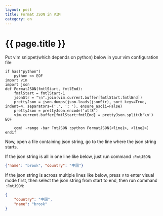 ```yaml
---
layout: post
title: Format JSON in VIM
category: en
---
```


{{ page.title }}
================

Put vim snippet(which depends on python) below in your vim configuration file

```vim
if has("python")
    python << EOF
import vim
import json
def FormatJSON(fmtlStart, fmtlEnd):
    fmtlStart = fmtlStart-1
    jsonStr = "\n".join(vim.current.buffer[fmtlStart:fmtlEnd])
    prettyJson = json.dumps(json.loads(jsonStr), sort_keys=True, indent=4, separators=(',', ': '), ensure_ascii=False)
    prettyJson = prettyJson.encode('utf8')
    vim.current.buffer[fmtlStart:fmtlEnd] = prettyJson.split(b'\n')
EOF

    com! -range -bar FmtJSON :python FormatJSON(<line1>, <line2>)
endif
```

Now, open a file containing json string, go to the line where the json string starts.

If the json string is all in one line like below, just run command `:FmtJSON`:

```json
{"name": "brook", "country": "中国"}
```


If the json string is across multiple lines like below, press `V` to enter visual mode first, then select the json string from start to end, then run command `:FmtJSON`:

```json
{
    "country": "中国",
    "name": "brook"
}
```
